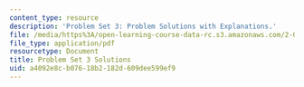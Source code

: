 ```yaml
---
content_type: resource
description: 'Problem Set 3: Problem Solutions with Explanations.'
file: /media/https%3A/open-learning-course-data-rc.s3.amazonaws.com/2-003sc-engineering-dynamics-fall-2011/a4092e8cb07618b2182d609dee599ef9_MIT2_003SCF11_pset3_sol.pdf
file_type: application/pdf
resourcetype: Document
title: Problem Set 3 Solutions
uid: a4092e8c-b076-18b2-182d-609dee599ef9
---
```


